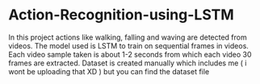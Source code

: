 # Action-Recognition-using-LSTM
In this project actions like walking, falling and waving are detected from videos. The model used is LSTM to train on sequential frames in videos. Each video sample taken is about 1-2 seconds from which each video 30 frames are extracted. Dataset is created manually which includes me ( i wont be uploading that XD ) but you can find the dataset file
